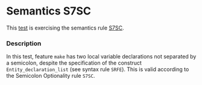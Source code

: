 # Semantics S7SC

This [test](.) is exercising the semantics rule [S7SC](../Readme.md).

### Description

In this test, feature `make` has two local variable declarations not separated by a semicolon, despite the specification of the construct `Entity_declaration_list` (see syntax rule `SRFE`). This is valid according to the Semicolon Optionality rule `S7SC`.
